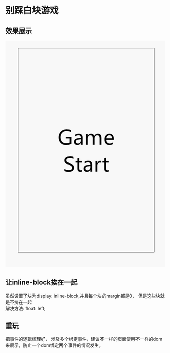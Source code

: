# 别踩白块游戏

## 效果展示
![demo](./demo.gif)

## 让inline-block挨在一起
虽然设置了块为display: inline-block,并且每个块的margin都是0， 但是这些块就是不挤在一起</br>
解决方法: float: left;

## 重玩
把事件的逻辑梳理好， 涉及多个绑定事件，建议不一样的页面使用不一样的dom来展示，防止一个dom绑定两个事件的情况发生。